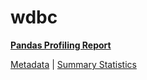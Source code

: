# wdbc

[**Pandas Profiling Report**](https://epistasislab.github.io/penn-ml-benchmarks/profile/wdbc.html)

[Metadata](metadata.yaml) | [Summary Statistics](summary_stats.tsv)

